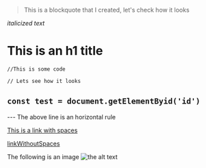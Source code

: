 > This is a blockquote that I created, let's check how it looks

_italicized text_

# This is an h1 title

`//This is some code`

`// Lets see how it looks`

## `const test = document.getElementByid('id')`

--- The above line is an horizontal rule

[This is a link with spaces](https://www.google.com)

[linkWithoutSpaces](https://www.google.com)

The following is an image
![the alt text](https://helpx.adobe.com/content/dam/help/en/photoshop/using/convert-color-image-black-white/jcr_content/main-pars/before_and_after/image-before/Landscape-Color.jpg)
